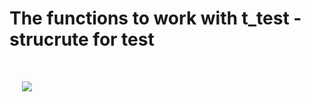 # The functions to work with t_test - strucrute for test

</br>

<p>
  &nbsp;&nbsp;&nbsp;&nbsp;
  <img src="https://github.com/user-attachments/assets/064af7a0-0fd1-47f0-9b67-5ab595d87553" />
</p>

</br>


